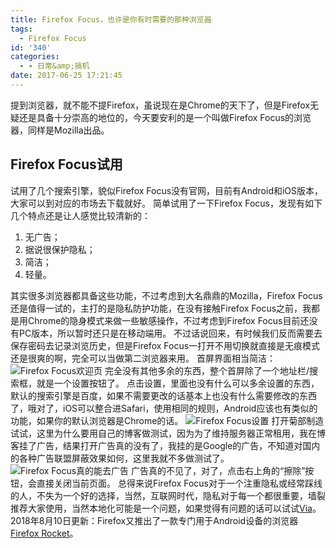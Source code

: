 ```yaml
---
title: Firefox Focus，也许是你有时需要的那种浏览器
tags:
  - Firefox Focus
id: '340'
categories:
  - - 日常&amp;搞机
date: 2017-06-25 17:21:45
---
```


提到浏览器，就不能不提Firefox，虽说现在是Chrome的天下了，但是Firefox无疑还是具备十分崇高的地位的，今天要安利的是一个叫做Firefox Focus的浏览器，同样是Mozilla出品。

## Firefox Focus试用

试用了几个搜索引擎，貌似Firefox Focus没有官网，目前有Android和iOS版本，大家可以到对应的市场去下载就好。 简单试用了一下Firefox Focus，发现有如下几个特点还是让人感觉比较清新的：

1.  无广告；
2.  据说很保护隐私；
3.  简洁；
4.  轻量。

其实很多浏览器都具备这些功能，不过考虑到大名鼎鼎的Mozilla，Firefox Focus还是值得一试的，主打的是隐私防护功能，在没有接触Firefox Focus之前，我都是用Chrome的隐身模式来做一些敏感操作，不过考虑到Firefox Focus目前还没有PC版本，所以暂时还只是在移动端用。 不过话说回来，有时候我们反而需要去保存密码去记录浏览历史，但是Firefox Focus一打开不用切换就直接是无痕模式还是很爽的啊，完全可以当做第二浏览器来用。 首屏界面相当简洁： ![Firefox Focus欢迎页](https://ooo.0o0.ooo/2017/06/25/594f7e8a7ffb2.jpg) 完全没有其他多余的东西，整个首屏除了一个地址栏/搜索框，就是一个设置按钮了。 点击设置，里面也没有什么可以多余设置的东西，默认的搜索引擎是百度，如果不需要更改的话基本上也没有什么需要修改的东西了，哦对了，iOS可以整合进Safari，使用相同的规则，Android应该也有类似的功能，如果你的默认浏览器是Chrome的话。 ![Firefox Focus设置](https://ooo.0o0.ooo/2017/06/25/594f7f20b85a9.jpeg) 打开菊部制造试试，这里为什么要用自己的博客做测试，因为为了维持服务器正常租用，我在博客挂了广告，结果打开广告真的没有了，我挂的是Google的广告，不知道对国内的各种广告联盟屏蔽效果如何，这里我就不多做测试了。 ![Firefox Focus真的能去广告](https://ooo.0o0.ooo/2017/06/25/594f7feb64ec1.jpeg) 广告真的不见了，对了，点击右上角的“擦除”按钮，会直接关闭当前页面。 总得来说Firefox Focus对于一个注重隐私或经常踩线的人，不失为一个好的选择，当然，互联网时代，隐私对于每一个都很重要，墙裂推荐大家使用，当然本地化可能是一个问题，如果觉得有问题的话可以试试[Via](https://www.jubuzz.com/geek/668.html)。 2018年8月10日更新：Firefox又推出了一款专门用于Android设备的浏览器[Firefox Rocket](https://www.jubuzz.com/geek/1149.html)。